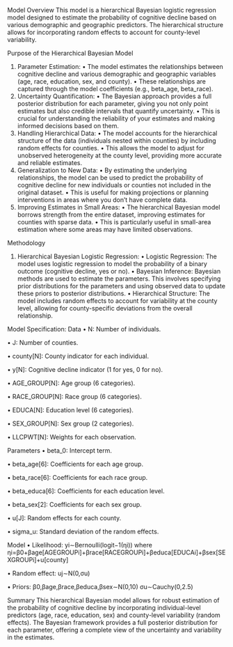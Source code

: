 Model Overview
This model is a hierarchical Bayesian logistic regression model designed to estimate the probability of cognitive decline based on various demographic and geographic predictors. The hierarchical structure allows for incorporating random effects to account for county-level variability.

Purpose of the Hierarchical Bayesian Model
1.	Parameter Estimation:
•	The model estimates the relationships between cognitive decline and various demographic and geographic variables (age, race, education, sex, and county).
•	These relationships are captured through the model coefficients (e.g., beta_age, beta_race).
2.	Uncertainty Quantification:
•	The Bayesian approach provides a full posterior distribution for each parameter, giving you not only point estimates but also credible intervals that quantify uncertainty.
•	This is crucial for understanding the reliability of your estimates and making informed decisions based on them.
3.	Handling Hierarchical Data:
•	The model accounts for the hierarchical structure of the data (individuals nested within counties) by including random effects for counties.
•	This allows the model to adjust for unobserved heterogeneity at the county level, providing more accurate and reliable estimates.
4.	Generalization to New Data:
•	By estimating the underlying relationships, the model can be used to predict the probability of cognitive decline for new individuals or counties not included in the original dataset.
•	This is useful for making projections or planning interventions in areas where you don’t have complete data.
5.	Improving Estimates in Small Areas:
•	The hierarchical Bayesian model borrows strength from the entire dataset, improving estimates for counties with sparse data.
•	This is particularly useful in small-area estimation where some areas may have limited observations.


Methodology
1.	Hierarchical Bayesian Logistic Regression:
•	Logistic Regression: The model uses logistic regression to model the probability of a binary outcome (cognitive decline, yes or no).
•	Bayesian Inference: Bayesian methods are used to estimate the parameters. This involves specifying prior distributions for the parameters and using observed data to update these priors to posterior distributions.
•	Hierarchical Structure: The model includes random effects to account for variability at the county level, allowing for county-specific deviations from the overall relationship.


Model Specification:
Data
•	N: Number of individuals.

•	J: Number of counties.

•	county[N]: County indicator for each individual.

•	y[N]: Cognitive decline indicator (1 for yes, 0 for no).

•	AGE_GROUP[N]: Age group (6 categories).

•	RACE_GROUP[N]: Race group (6 categories).

•	EDUCA[N]: Education level (6 categories).

•	SEX_GROUP[N]: Sex group (2 categories).

•	LLCPWT[N]: Weights for each observation.

Parameters
•	beta_0: Intercept term.

•	beta_age[6]: Coefficients for each age group.

•	beta_race[6]: Coefficients for each race group.

•	beta_educa[6]: Coefficients for each education level.

•	beta_sex[2]: Coefficients for each sex group.

•	u[J]: Random effects for each county.

•	sigma_u: Standard deviation of the random effects.

Model
•	Likelihood:
yi∼Bernoulli(logit−1(ηi))
where ηi=β0+βage[AGEGROUPi]+βrace[RACEGROUPi]+βeduca[EDUCAi]+βsex[SEXGROUPi]+u[county]

•	Random effect:
uj∼N(0,σu)

•	Priors:
β0,βage,βrace,βeduca,βsex∼N(0,10)
σu∼Cauchy(0,2.5)


Summary
This hierarchical Bayesian model allows for robust estimation of the probability of cognitive decline by incorporating individual-level predictors (age, race, education, sex) and county-level variability (random effects). The Bayesian framework provides a full posterior distribution for each parameter, offering a complete view of the uncertainty and variability in the estimates.




